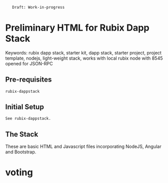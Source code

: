 ```html
   Draft: Work-in-progress
```
# Preliminary HTML for Rubix Dapp Stack 

Keywords: rubix dapp stack, starter kit, dapp stack, starter project, project template, nodejs, light-weight stack, works with local rubix node with 8545 opened for JSON-RPC

## Pre-requisites

	rubix-dappstack

## Initial Setup

	See rubix-dappstack.

## The Stack

These are basic HTML and Javascript files incorporating NodeJS, Angular and Bootstrap.

# voting
